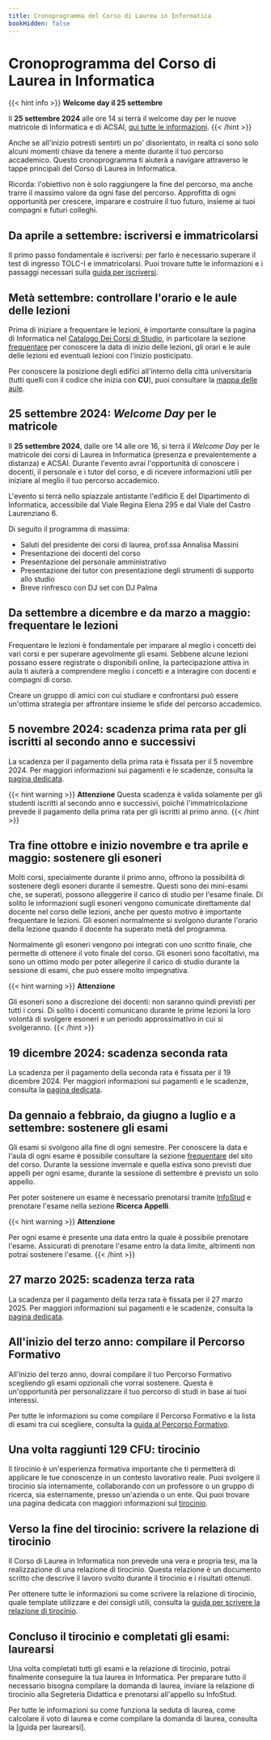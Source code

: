 ```yaml
---
title: Cronoprogramma del Corso di Laurea in Informatica
bookHidden: false
---
```

# Cronoprogramma del Corso di Laurea in Informatica

{{< hint info >}}
<i class="fa-solid fa-circle-info" style="color: #74C0FC;"></i> **Welcome day il 25 settembre**

Il **25 settembre 2024** alle ore 14 si terrà il welcome day per le nuove matricole di Informatica e di ACSAI, [qui tutte le informazioni](#25-settembre-2024-welcome-day-per-le-matricole).
{{< /hint >}}


Anche se all'inizio potresti sentirti un po' disorientato, in realtà ci sono solo alcuni momenti chiave da tenere a mente durante il tuo percorso accademico. Questo cronoprogramma ti aiuterà a navigare attraverso le tappe principali del Corso di Laurea in Informatica.

Ricorda: l'obiettivo non è solo raggiungere la fine del percorso, ma anche trarre il massimo valore da ogni fase del percorso. Approfitta di ogni opportunità per crescere, imparare e costruire il tuo futuro, insieme ai tuoi compagni e futuri colleghi.

## **Da aprile a settembre**: iscriversi e immatricolarsi
Il primo passo fondamentale è iscriversi: per farlo è necessario superare il test di ingresso TOLC-I e immatricolarsi. Puoi trovare tutte le informazioni e i passaggi necessari sulla [guida per iscriversi](/it/info/matricole/come-iscriversi/).

## **Metà settembre**: controllare l'orario e le aule delle lezioni
Prima di iniziare a frequentare le lezioni, è importante consultare la pagina di Informatica nel [Catalogo Dei Corsi di Studio](https://www.corsidilaurea.uniroma1.it/it/corso/2024/29923/home), in particolare la sezione [frequentare](https://www.corsidilaurea.uniroma1.it/it/corso/2024/29923/programmazione) per conoscere la data di inizio delle lezioni, gli orari e le aule delle lezioni ed eventuali lezioni con l'inizio posticipato.

Per conoscere la posizione degli edifici all'interno della città universitaria (tutti quelli con il codice che inizia con **CU**), puoi consultare la [mappa delle aule](https://www.corsidilaurea.uniroma1.it/sites/default/files/mappa_aule_ateneo.pdf_0.pdf).

## **25 settembre 2024**: *Welcome Day* per le matricole
Il **25 settembre 2024**, dalle ore 14 alle ore 16, si terrà il *Welcome Day* per le matricole dei corsi di Laurea in Informatica (presenza e prevalentemente a distanza) e ACSAI. Durante l'evento avrai l'opportunità di conoscere i docenti, il personale e i tutor del corso, e di ricevere informazioni utili per iniziare al meglio il tuo percorso accademico.

L'evento si terrà nello spiazzale antistante l'edificio E del Dipartimento di Informatica, accessibile dal Viale Regina Elena 295 e dal Viale del Castro Laurenziano 6.

Di seguito il programma di massima:
- Saluti del presidente dei corsi di laurea, prof.ssa Annalisa Massini
- Presentazione dei docenti del corso
- Presentazione del personale amministrativo
- Presentazione dei tutor con presentazione degli strumenti di supporto allo studio
- Breve rinfresco con DJ set con DJ Palma

## **Da settembre a dicembre e da marzo a maggio**: frequentare le lezioni
Frequentare le lezioni è fondamentale per imparare al meglio i concetti dei vari corsi e per superare agevolmente gli esami. Sebbene alcune lezioni possano essere registrate o disponibili online, la partecipazione attiva in aula ti aiuterà a comprendere meglio i concetti e a interagire con docenti e compagni di corso.

Creare un gruppo di amici con cui studiare e confrontarsi può essere un'ottima strategia per affrontare insieme le sfide del percorso accademico.

## **5 novembre 2024**: scadenza prima rata per gli iscritti al secondo anno e successivi
La scadenza per il pagamento della prima rata è fissata per il 5 novembre 2024. Per maggiori informazioni sui pagamenti e le scadenze, consulta la [pagina dedicata](https://www.uniroma1.it/it/pagina/contributi-e-agevolazioni).

{{< hint warning >}}
<i class="fa-solid fa-triangle-exclamation" style="color: #FFD43B;"></i>  **Attenzione**
Questa scadenza è valida solamente per gli studenti iscritti al secondo anno e successivi, poiché l'immatricolazione prevede il pagamento della prima rata per gli iscritti al primo anno.
{{< /hint >}}

## **Tra fine ottobre e inizio novembre e tra aprile e maggio**: sostenere gli esoneri
Molti corsi, specialmente durante il primo anno, offrono la possibilità di sostenere degli esoneri durante il semestre. Questi sono dei mini-esami che, se superati, possono alleggerire il carico di studio per l'esame finale. Di solito le informazioni sugli esoneri vengono comunicate direttamente dal docente nel corso delle lezioni, anche per questo motivo è importante frequentare le lezioni. Gli esoneri normalmente si svolgono durante l'orario della lezione quando il docente ha superato metà del programma.

Normalmente gli esoneri vengono poi integrati con uno scritto finale, che permette di ottenere il voto finale del corso. Gli esoneri sono facoltativi, ma sono un ottimo modo per poter allegerire il carico di studio durante la sessione di esami, che può essere molto impegnativa.

{{< hint warning >}}
<i class="fa-solid fa-triangle-exclamation" style="color: #FFD43B;"></i>  **Attenzione**

Gli esoneri sono a discrezione dei docenti: non saranno quindi previsti per tutti i corsi. Di solito i docenti comunicano durante le prime lezioni la loro volontà di svolgere esoneri e un periodo approssimativo in cui si svolgeranno.
{{< /hint >}}

## **19 dicembre 2024**: scadenza seconda rata
La scadenza per il pagamento della seconda rata è fissata per il 19 dicembre 2024. Per maggiori informazioni sui pagamenti e le scadenze, consulta la [pagina dedicata](https://www.uniroma1.it/it/pagina/contributi-e-agevolazioni).

## **Da gennaio a febbraio, da giugno a luglio e a settembre**: sostenere gli esami
Gli esami si svolgono alla fine di ogni semestre. Per conoscere la data e l'aula di ogni esame è possibile consultare la sezione [frequentare](ttps://www.corsidilaurea.uniroma1.it/it/corso/2024/29923/programmazione) del sito del corso. Durante la sessione invernale e quella estiva sono previsti due appelli per ogni esame, durante la sessione di settembre è previsto un solo appello.

Per poter sostenere un esame è necessario prenotarsi tramite [InfoStud](https://www.studenti.uniroma1.it/phoenix/index.html#/) e prenotare l'esame nella sezione **Ricerca Appelli**.

{{< hint warning >}}
<i class="fa-solid fa-triangle-exclamation" style="color: #FFD43B;"></i>  **Attenzione**

Per ogni esame è presente una data entro la quale è possibile prenotare l'esame. Assicurati di prenotare l'esame entro la data limite, altrimenti non potrai sostenere l'esame.
{{< /hint >}}

<!-- Qui possiamo linkare la guida di Leonardo tradotta in Italiano -->

## **27 marzo 2025**: scadenza terza rata
La scadenza per il pagamento della terza rata è fissata per il 27 marzo 2025. Per maggiori informazioni sui pagamenti e le scadenze, consulta la [pagina dedicata](https://www.uniroma1.it/it/pagina/contributi-e-agevolazioni).

## **All'inizio del terzo anno**: compilare il Percorso Formativo
All'inizio del terzo anno, dovrai compilare il tuo Percorso Formativo scegliendo gli esami opzionali che vorrai sostenere. Questa è un'opportunità per personalizzare il tuo percorso di studi in base ai tuoi interessi.

Per tutte le informazioni su come compilare il Percorso Formativo e la lista di esami tra cui scegliere, consulta la [guida al Percorso Formativo](/it/info/terzo-anno/percorso-formativo/).

## **Una volta raggiunti 129 CFU**: tirocinio
Il tirocinio è un'esperienza formativa importante che ti permetterà di applicare le tue conoscenze in un contesto lavorativo reale. Puoi svolgere il tirocinio sia internamente, collaborando con un professore o un gruppo di ricerca, sia esternamente, presso un'azienda o un ente. Qui puoi trovare una pagina dedicata con maggiori informazioni sul [tirocinio](/it/info/terzo-anno/tirocinio/).

## **Verso la fine del tirocinio**: scrivere la relazione di tirocinio
Il Corso di Laurea in Informatica non prevede una vera e propria tesi, ma la realizzazione di una relazione di tirocinio. Questa relazione è un documento scritto che descrive il lavoro svolto durante il tirocinio e i risultati ottenuti.

Per ottenere tutte le informazioni su come scrivere la relazione di tirocinio, quale template utilizzare e dei consigli utili, consulta la [guida per scrivere la relazione di tirocinio](/it/info/terzo-anno/tirocinio/#come-scrivere-la-relazione-di-tirocinio).

## **Concluso il tirocinio e completati gli esami**: laurearsi
Una volta completati tutti gli esami e la relazione di tirocinio, potrai finalmente conseguire la tua laurea in Informatica. Per preparare tutto il necessario bisogna compilare la domanda di laurea, inviare la relazione di tirocinio alla Segreteria Didattica e prenotarsi all'appello su InfoStud.

Per tutte le informazioni su come funziona la seduta di laurea, come calcolare il voto di laurea e come compilare la domanda di laurea, consulta la [guida per laurearsi].

<!-- Qui dovremmo aggiungere una guida -->

